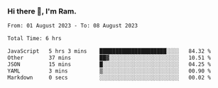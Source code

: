 ### Hi there 👋, I'm Ram.

<!--START_SECTION:waka-->

```txt
From: 01 August 2023 - To: 08 August 2023

Total Time: 6 hrs

JavaScript   5 hrs 3 mins    █████████████████████░░░░   84.32 %
Other        37 mins         ██▓░░░░░░░░░░░░░░░░░░░░░░   10.51 %
JSON         15 mins         █░░░░░░░░░░░░░░░░░░░░░░░░   04.25 %
YAML         3 mins          ▒░░░░░░░░░░░░░░░░░░░░░░░░   00.90 %
Markdown     0 secs          ░░░░░░░░░░░░░░░░░░░░░░░░░   00.02 %
```

<!--END_SECTION:waka-->
